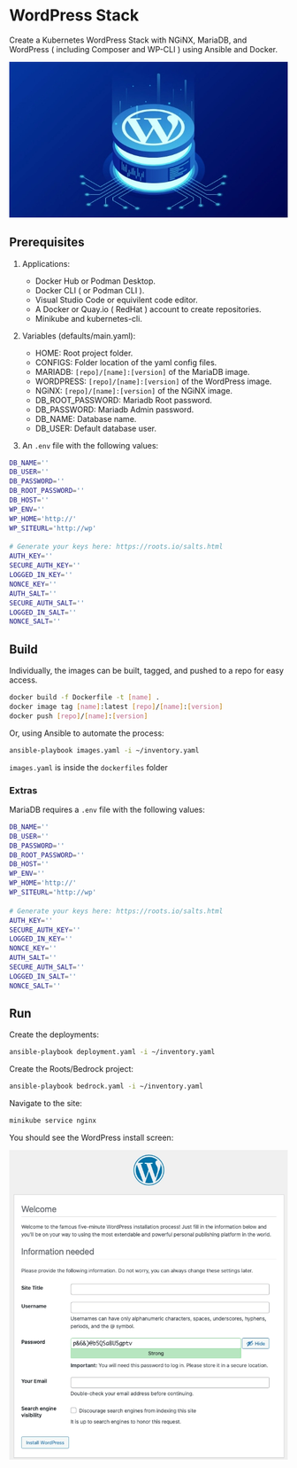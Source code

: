 # WordPress Stack

Create a Kubernetes WordPress Stack with NGiNX, MariaDB, and WordPress ( including Composer and WP-CLI ) using Ansible and Docker.

![Stack](images/stack.webp)
 
## Prerequisites

1. Applications:

    - Docker Hub or Podman Desktop.
    - Docker CLI ( or Podman CLI ).
    - Visual Studio Code or equivilent code editor.
    - A Docker or Quay.io ( RedHat ) account to create repositories.
    - Minikube and kubernetes-cli.

2. Variables (defaults/main.yaml):

    - HOME: Root project folder.
    - CONFIGS: Folder location of the yaml config files.
    - MARIADB:  `[repo]/[name]:[version]` of the MariaDB image.
    - WORDPRESS:  `[repo]/[name]:[version]` of the WordPress image.
    - NGiNX:  `[repo]/[name]:[version]` of the NGiNX image.
    - DB_ROOT_PASSWORD: Mariadb Root password.
    - DB_PASSWORD: Mariadb Admin password.
    - DB_NAME: Database name.
    - DB_USER: Default database user.


3. An `.env` file with the following values:

```bash
DB_NAME=''
DB_USER=''
DB_PASSWORD=''
DB_ROOT_PASSWORD=''
DB_HOST=''
WP_ENV=''
WP_HOME='http://'
WP_SITEURL='http://wp'

# Generate your keys here: https://roots.io/salts.html
AUTH_KEY=''
SECURE_AUTH_KEY=''
LOGGED_IN_KEY=''
NONCE_KEY=''
AUTH_SALT=''
SECURE_AUTH_SALT=''
LOGGED_IN_SALT=''
NONCE_SALT=''
```
## Build

Individually, the images can be built, tagged, and pushed to a repo for easy access.

```bash
docker build -f Dockerfile -t [name] .
docker image tag [name]:latest [repo]/[name]:[version]
docker push [repo]/[name]:[version]
```

Or, using Ansible to automate the process:

```bash
ansible-playbook images.yaml -i ~/inventory.yaml
```

`images.yaml` is inside the `dockerfiles` folder

### Extras

MariaDB requires a `.env` file with the following values:

```bash
DB_NAME=''
DB_USER=''
DB_PASSWORD=''
DB_ROOT_PASSWORD=''
DB_HOST=''
WP_ENV=''
WP_HOME='http://'
WP_SITEURL='http://wp'

# Generate your keys here: https://roots.io/salts.html
AUTH_KEY=''
SECURE_AUTH_KEY=''
LOGGED_IN_KEY=''
NONCE_KEY=''
AUTH_SALT=''
SECURE_AUTH_SALT=''
LOGGED_IN_SALT=''
NONCE_SALT=''
```

## Run

Create the deployments:

```bash
ansible-playbook deployment.yaml -i ~/inventory.yaml
```

Create the Roots/Bedrock project:

```bash
ansible-playbook bedrock.yaml -i ~/inventory.yaml
```

Navigate to the site:

```bash
minikube service nginx
```

You should see the WordPress install screen:

![Install](images/install.webp)